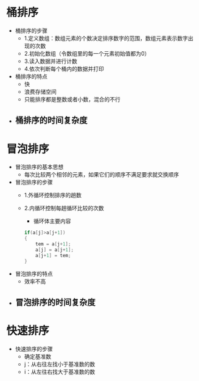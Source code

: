 # 桶排序
- 桶排序的步骤
    - 1.定义数组：数组元素的个数决定排序数字的范围，数组元素表示数字出现的次数
    - 2.初始化数组（令数组里的每一个元素初始值都为0）
    - 3.读入数据并进行计数
    - 4.依次判断每个桶内的数据并打印
- 桶排序的特点
    - 快
    - 浪费存储空间
    - 只能排序都是整数或者小数，混合的不行
- 桶排序的时间复杂度
    - 
# 冒泡排序
- 冒泡排序的基本思想
    - 每次比较两个相邻的元素，如果它们的顺序不满足要求就交换顺序
- 冒泡排序的步骤
    - 1.外循环控制排序的趟数
    
    - 2.内循环控制每趟循环比较的次数
      
        - 循环体主要内容
        
        ```c++
        if(a[j]>a[j+1])
        {
            tem = a[j+1];
            a[j] = a[j+1];
            a[j+1] = tem;
        }
        ```
- 冒泡排序的特点
    - 效率不高
- 冒泡排序的时间复杂度
    - 
# 快速排序
- 快速排序的步骤
    - 确定基准数
    - j：从右往左找小于基准数的数
    - i：从左往右找大于基准数的数